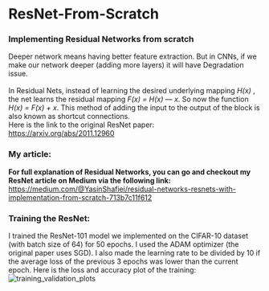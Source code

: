 # ResNet-From-Scratch
### Implementing Residual Networks from scratch
Deeper network means having better feature extraction. But in CNNs, if we make our network deeper (adding more layers) it will have Degradation issue. <br>
<br>
In Residual Nets, instead of learning the desired underlying mapping *H(x)* , the net learns the residual mapping *F(x) = H(x) — x*. So now the function *H(x) = F(x) + x*. This method of adding the input to the output of the block is also known as shortcut connections. <br> Here is the link to the original ResNet paper: https://arxiv.org/abs/2011.12960

### My article:
**For full explanation of Residual Networks, you can go and checkout my ResNet article on Medium via the following link:**
https://medium.com/@YasinShafiei/residual-networks-resnets-with-implementation-from-scratch-713b7c11f612

### Training the ResNet:
I trained the ResNet-101 model we implemented on the CIFAR-10 dataset (with batch size of 64) for 50 epochs. I used the ADAM optimizer (the original paper uses SGD). I also made the learning rate to be divided by 10 if the average loss of the previous 3 epochs was lower than the current epoch. Here is the loss and accuracy plot of the training:
![training_validation_plots](https://github.com/user-attachments/assets/1df934b4-7bfe-4b93-9cac-bec26b63cdd4)
